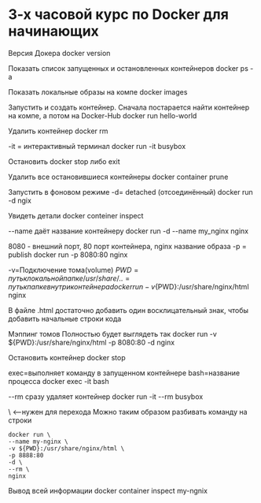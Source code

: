# 3-х часовой курс по Docker для начинающих 

Версия Докера
docker version

Показать список запущенных и остановленных контейнеров
docker ps -a

Показать локальные образы на компе
docker images

Запустить и создать контейнер. Сначала постарается найти контейнер на компе, а потом на Docker-Hub
docker run hello-world

Удалить контейнер
docker rm <id-or-name>

-it = интерактивный терминал
docker run -it busybox

Остановить
docker stop либо exit

Удалить все остановившиеся контейнеры
docker container prune

Запустить в фоновом режиме -d= detached (отсоединённый)
docker run -d ngix

Увидеть детали
docker conteiner inspect <id-or-name>


--name даёт название контейнеру
docker run -d --name my_nginx nginx

8080 - внешний порт, 80 порт контейнера, nginx название образа -p = publish
docker run -p 8080:80 nginx

-v=Подключение тома(volume)
${PWD}=путь к локальной папке
/usr/share/..=путь к папке внутри контейнера
docker run -v${PWD}:/usr/share/nginx/html nginx

В файле .html достаточно добавить один восклицательный знак, чтобы добавить начальные строки кода

Мэппинг томов
Полностью будет выглядеть так
docker run -v ${PWD}:/usr/share/nginx/html -p 8080:80 -d nginx

Остановить контейнер
docker stop <id-or-name>

exec=выполняет команду в запущенном контейнере bash=название процесса
docker exec -it <id> bash

--rm сразу удаляет контейнер
docker run -it --rm busybox

\ <--нужен для перехода
Можно таким образом разбивать команду на строки

```
docker run \
--name my-nginx \
-v ${PWD}:/usr/share/nginx/html \
-p 8888:80
-d \
--rm \
nginx
```

Вывод всей информации
docker container inspect my-ngnix

